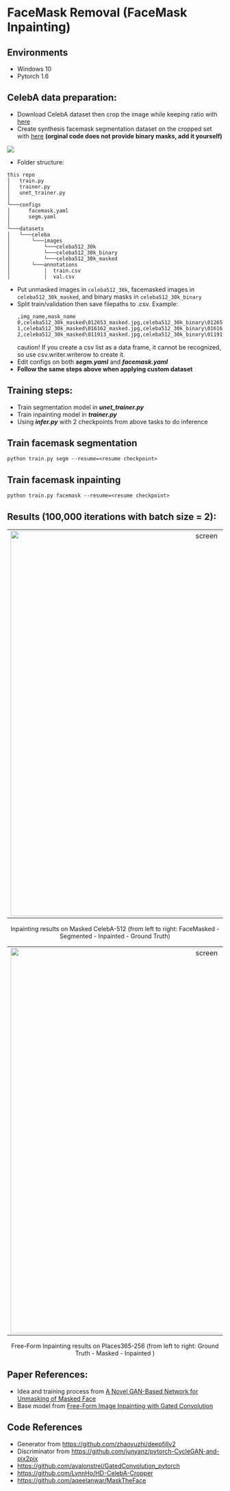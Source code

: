 # FaceMask Removal (FaceMask Inpainting)

## Environments
- Windows 10
- Pytorch 1.6

## CelebA data preparation:

  - Download CelebA dataset then crop the image while keeping ratio with [here](https://github.com/LynnHo/HD-CelebA-Cropper)
  - Create synthesis facemask segmentation dataset on the cropped set with [here](https://github.com/aqeelanwar/MaskTheFace) 
  **(orginal code does not provide binary masks, add it yourself)**
  
  ![](./sample/facemask.png)
  
  - Folder structure:
  ```
  this repo
  │   train.py
  │   trainer.py
  │   unet_trainer.py
  │
  └───configs
  │      facemask.yaml
  │      segm.yaml
  │
  └───datasets  
  │   └───celeba
  │       └───images
  │           └───celeba512_30k
  │           └───celeba512_30k_binary
  │           └───celeba512_30k_masked
  │       └───annotations
  │           |  train.csv
  │           |  val.csv
  ```
  - Put unmasked images in ```celeba512_30k```, facemasked images in ```celeba512_30k_masked```, and binary masks in ```celeba512_30k_binary```
  - Split train/validation then save filepaths to .csv. Example:
      ```
      ,img_name,mask_name
      0,celeba512_30k_masked\012653_masked.jpg,celeba512_30k_binary\012653_binary.jpg
      1,celeba512_30k_masked\016162_masked.jpg,celeba512_30k_binary\016162_binary.jpg
      2,celeba512_30k_masked\011913_masked.jpg,celeba512_30k_binary\011913_binary.jpg
      ```
      caution! If you create a csv list as a data frame, it cannot be recognized, so use csv.writer.writerow to create it.
  - Edit configs on both ***segm.yaml*** and ***facemask.yaml***
  - **Follow the same steps above when applying custom dataset**
  
## Training steps:
- Train segmentation model in ***unet_trainer.py***
- Train inpainting model in ***trainer.py***
- Using ***infer.py*** with 2 checkpoints from above tasks to do inference

## Train facemask segmentation

```
python train.py segm --resume=<resume checkpoint>
```

## Train facemask inpainting

```
python train.py facemask --resume=<resume checkpoint>
```

## Results (100,000 iterations with batch size = 2):
| | |
|:-------------------------:|:-------------------------:|
|<img width="900" alt="screen" src="sample/results1.png"> | <img width="900" alt="screen" src="sample/results2.png"> |

<p align="center">
Inpainting results on Masked CelebA-512 (from left to right: FaceMasked - Segmented - Inpainted - Ground Truth)
</p>

| | |
|:-------------------------:|:-------------------------:|
|<img width="900" alt="screen" src="sample/results3.png"> | <img width="900" alt="screen" src="sample/reesults4.png"> |

<p align="center">
Free-Form Inpainting results on Places365-256 (from left to right: Ground Truth - Masked - Inpainted )
</p>

## Paper References:
- Idea and training process from [A Novel GAN-Based Network for Unmasking of Masked Face](https://ieeexplore.ieee.org/abstract/document/9019697)
- Base model from [Free-Form Image Inpainting with Gated Convolution](https://arxiv.org/abs/1806.03589)

## Code References
- Generator from https://github.com/zhaoyuzhi/deepfillv2
- Discriminator from https://github.com/junyanz/pytorch-CycleGAN-and-pix2pix
- https://github.com/avalonstrel/GatedConvolution_pytorch
- https://github.com/LynnHo/HD-CelebA-Cropper
- https://github.com/aqeelanwar/MaskTheFace
